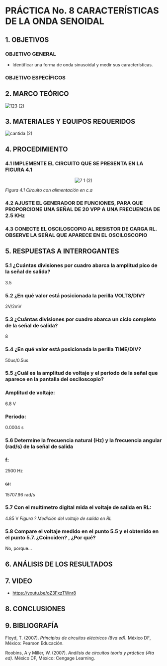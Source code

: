              
#  PRÁCTICA No. 8 CARACTERÍSTICAS DE LA ONDA SENOIDAL
## 1. OBJETIVOS
### OBJETIVO GENERAL
- Identificar una forma de onda sinusoidal y medir sus características.
### OBJETIVO ESPECÍFICOS
## 2. MARCO TEÓRICO
  
 ![123 (2)](https://user-images.githubusercontent.com/84431598/132149689-b0baf172-f147-4114-8f05-998b543d07bc.png)

## 3. MATERIALES Y EQUIPOS REQUERIDOS
  
  ![cantida (2)](https://user-images.githubusercontent.com/84431598/132148369-2383abb0-d9a5-4868-bc4a-d5809970aaea.png)

## 4. PROCEDIMIENTO
### 4.1  IMPLEMENTE EL CIRCUITO QUE SE PRESENTA EN LA FIGURA 4.1
<div align="center">
  
  ![7 1 (2)](https://user-images.githubusercontent.com/84431598/132148576-cdd86495-035c-47f1-bac4-f27a730e2358.png)

</div>

*Figura 4.1 Circuito con alimentación en c.a*

### 4.2 AJUSTE EL GENERADOR DE FUNCIONES, PARA QUE PROPORCIONE UNA SEÑAL DE 20 VPP A UNA FRECUENCIA DE 2.5 KHz
### 4.3 CONECTE EL OSCILOSCOPIO AL RESISTOR DE CARGA RL. OBSERVE LA SEÑAL QUE APARECE EN EL OSCILOSCOPIO
## 5. RESPUESTAS A INTERROGANTES
### 5.1 ¿Cuántas divisiones por cuadro abarca la amplitud pico de la señal de salida? 
3.5
### 5.2 ¿En qué valor está posicionada la perilla VOLTS/DIV?
2V/2mV
### 5.3 ¿Cuántas divisiones por cuadro abarca un ciclo completo de la señal de salida?
8
### 5.4 ¿En qué valor está posicionada la perilla TIME/DIV?
50us/0.5us
### 5.5  ¿Cuál es la amplitud de voltaje y el periodo de la señal que aparece en la pantalla del osciloscopio?

### Amplitud de voltaje: 
6.8 V
### Periodo: 
0.0004 s
### 5.6 Determine la frecuencia natural (Hz) y la frecuencia angular (rad/s) de la señal de salida
### f:
2500 Hz
### ω:
15707.96 rad/s
### 5.7 Con el multímetro digital mida el voltaje de salida en RL:
4.85 V
*Figura ? Medición del voltaje de salida en RL*
### 5.8  Compare el voltaje medido en el punto 5.5 y el obtenido en el punto 5.7. ¿Coinciden? , ¿Por qué?
No, porque...
## 6. ANÁLISIS DE LOS RESULTADOS
## 7. VIDEO
- https://youtu.be/oZ3FxzTWnr8
## 8. CONCLUSIONES
## 9. BIBLIOGRAFÍA
Floyd, T. (2007). *Principios de circuitos eléctricos (8va ed).* México DF, México: Pearson Educación.

Roobins, A y Miller, W. (2007). *Análisis de circuitos teoría y práctica (4ta ed).* México DF, México: Cengage Learning.
